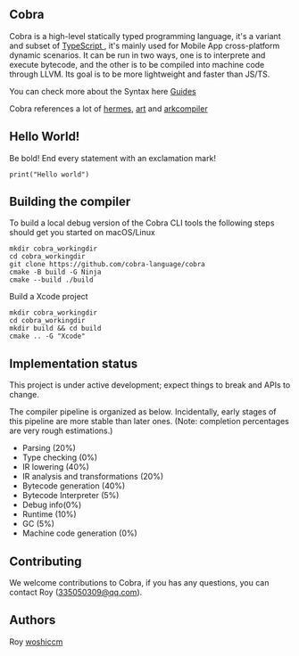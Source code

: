 ## Cobra

Cobra is a high-level statically typed programming language, it's a variant and subset of [TypeScript ](https://www.typescriptlang.org/), it's mainly used for Mobile App cross-platform dynamic scenarios. It can be run in two ways, one is to interprete and execute bytecode, and the other is to be compiled into machine code through LLVM. Its goal is to be more lightweight and faster than JS/TS.

You can check more about the Syntax here [Guides](./doc/Guides.md)

Cobra references a lot of [hermes](https://github.com/facebook/hermes), [art](https://android.googlesource.com/platform/art) and [arkcompiler](https://gitee.com/openharmony/arkcompiler_runtime_core)

## Hello World!

Be bold! End every statement with an exclamation mark!

```
print("Hello world")
```

## Building the compiler
To build a local debug version of the Cobra CLI tools the following steps should get you started on macOS/Linux

```
mkdir cobra_workingdir
cd cobra_workingdir
git clone https://github.com/cobra-language/cobra
cmake -B build -G Ninja
cmake --build ./build
```

Build a Xcode project

```
mkdir cobra_workingdir
cd cobra_workingdir
mkdir build && cd build
cmake .. -G "Xcode"
```

## Implementation status

This project is under active development; expect things to break and APIs to change.

The compiler pipeline is organized as below. Incidentally, early stages of this pipeline are more stable than later ones. (Note: completion percentages are very rough estimations.)

* Parsing (20%)
* Type checking (0%)
* IR lowering (40%)
* IR analysis and transformations (20%)
* Bytecode generation (40%)
* Bytecode Interpreter (5%)
* Debug info(0%)
* Runtime (10%)
* GC (5%)
* Machine code generation (0%)

## Contributing
We welcome contributions to Cobra, if you has any questions, you can contact Roy (335050309@qq.com).
 
## Authors
Roy [woshiccm](https://github.com/woshiccm)

